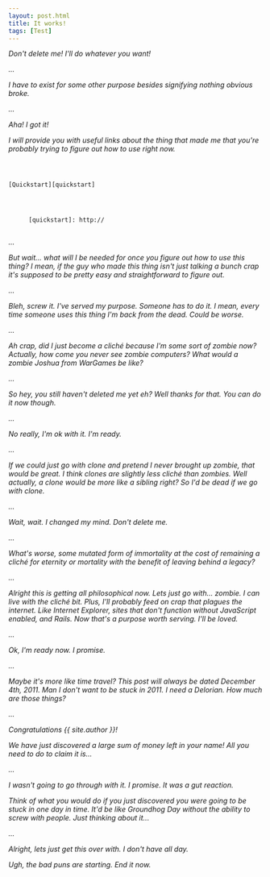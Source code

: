```yaml
---
layout: post.html
title: It works!
tags: [Test]
---
```


_Don't delete me! I'll do whatever you want!_

_..._

_I have to exist for some other purpose besides signifying nothing obvious broke._

_..._

_Aha! I got it!_

_I will provide you with useful links about the thing that made me that you're probably trying to figure out how to use right now._

<pre><code data-lang="html"><dl>
    <dt>[Quickstart][quickstart]</dt>
    <dd>

&#91;quickstart]: http://</code></pre>

_..._

_But wait... what will I be needed for once you figure out how to use this thing? I mean, if the guy who made this thing isn't just talking a bunch crap it's supposed to be pretty easy and straightforward to figure out._

_..._

_Bleh, screw it. I've served my purpose. Someone has to do it. I mean, every time someone uses this thing I'm back from the dead. Could be worse._

_..._

_Ah crap, did I just become a cliché because I'm some sort of zombie now? Actually, how come you never see zombie computers? What would a zombie Joshua from WarGames be like?_

_..._

_So hey, you still haven't deleted me yet eh? Well thanks for that. You can do it now though._

_..._

_No really, I'm ok with it. I'm ready._

_..._

_If we could just go with clone and pretend I never brought up zombie, that would be great. I think clones are slightly less cliché than zombies. Well actually, a clone would be more like a sibling right? So I'd be dead if we go with clone._

_..._

_Wait, wait. I changed my mind. Don't delete me._

_..._

_What's worse, some mutated form of immortality at the cost of remaining a cliché for eternity or mortality with the benefit of leaving behind a legacy?_

_..._

_Alright this is getting all philosophical now. Lets just go with... zombie. I can live with the cliché bit. Plus, I'll probably feed on crap that plagues the internet. Like Internet Explorer, sites that don't function without JavaScript enabled, and Rails. Now that's a purpose worth serving. I'll be loved._

_..._

_Ok, I'm ready now. I promise._

_..._

_Maybe it's more like time travel? This post will always be dated December 4th, 2011. Man I don't want to be stuck in 2011. I need a Delorian. How much are those things?_

_..._

_Congratulations {{ site.author }}!_

_We have just discovered a large sum of money left in your name! All you need to do to claim it is..._

_..._

_I wasn't going to go through with it. I promise. It was a gut reaction._

_Think of what you would do if you just discovered you were going to be stuck in one day in time. It'd be like Groundhog Day without the ability to screw with people. Just thinking about it..._

_..._

_Alright, lets just get this over with. I don't have all day._

_Ugh, the bad puns are starting. End it now._

